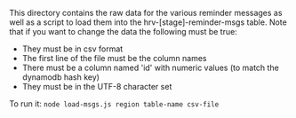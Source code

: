 This directory contains the raw data for the various reminder messages as well as a script to load them into the hrv-[stage]-reminder-msgs table. Note that if you want to change the data the following
must be true:

 - They must be in csv format
 - The first line of the file must be the column names
 - There must be a column named 'id' with numeric values (to match the dynamodb hash key)
 - They must be in the UTF-8 character set

To run it:
`node load-msgs.js region table-name csv-file`